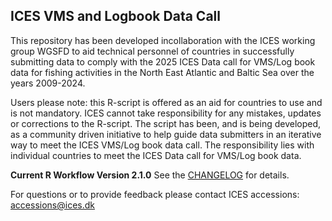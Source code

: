## ICES VMS and Logbook Data Call
This repository has been developed incollaboration with the ICES working group WGSFD to aid technical personnel of countries in successfully submitting data to comply with the 2025 ICES Data call for VMS/Log book data for fishing activities in the North East Atlantic and Baltic Sea over the years 2009-2024.

Users please note: this R-script is offered as an aid for countries to use and is not mandatory. ICES cannot take responsibility for any mistakes, updates or corrections to the R-script. The script has been, and is being developed, as a community driven initiative to help guide data submitters in an iterative way to meet the ICES VMS/Log book data call. The responsibility lies with individual countries to meet the ICES Data call for VMS/Log book data.

**Current R Workflow Version 2.1.0** See the [CHANGELOG](CHANGELOG.md) for details.

For questions or to provide feedback please contact ICES accessions: accessions@ices.dk
